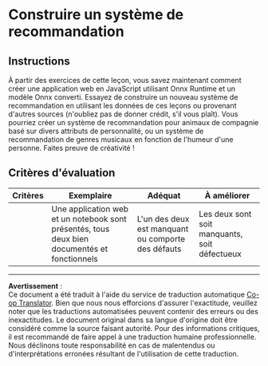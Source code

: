 <!--
CO_OP_TRANSLATOR_METADATA:
{
  "original_hash": "799ed651e2af0a7cad17c6268db11578",
  "translation_date": "2025-09-03T23:57:16+00:00",
  "source_file": "4-Classification/4-Applied/assignment.md",
  "language_code": "fr"
}
-->
# Construire un système de recommandation

## Instructions

À partir des exercices de cette leçon, vous savez maintenant comment créer une application web en JavaScript utilisant Onnx Runtime et un modèle Onnx converti. Essayez de construire un nouveau système de recommandation en utilisant les données de ces leçons ou provenant d'autres sources (n'oubliez pas de donner crédit, s'il vous plaît). Vous pourriez créer un système de recommandation pour animaux de compagnie basé sur divers attributs de personnalité, ou un système de recommandation de genres musicaux en fonction de l'humeur d'une personne. Faites preuve de créativité !

## Critères d'évaluation

| Critères | Exemplaire                                                             | Adéquat                              | À améliorer                      |
| -------- | ---------------------------------------------------------------------- | ------------------------------------- | --------------------------------- |
|          | Une application web et un notebook sont présentés, tous deux bien documentés et fonctionnels | L'un des deux est manquant ou comporte des défauts | Les deux sont soit manquants, soit défectueux |

---

**Avertissement** :  
Ce document a été traduit à l'aide du service de traduction automatique [Co-op Translator](https://github.com/Azure/co-op-translator). Bien que nous nous efforcions d'assurer l'exactitude, veuillez noter que les traductions automatisées peuvent contenir des erreurs ou des inexactitudes. Le document original dans sa langue d'origine doit être considéré comme la source faisant autorité. Pour des informations critiques, il est recommandé de faire appel à une traduction humaine professionnelle. Nous déclinons toute responsabilité en cas de malentendus ou d'interprétations erronées résultant de l'utilisation de cette traduction.